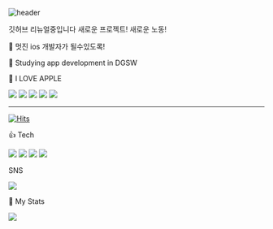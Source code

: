![header](https://capsule-render.vercel.app/api?type=waving&color=61DAFB&height=300&section=header&text=App-Developer&fontSize=80)

 깃허브 리뉴얼중입니다 새로운 프로젝트! 새로운 노동! 

🌱 멋진 ios 개발자가 될수있도록!


🌱 Studying app development in DGSW  


🌱 I LOVE APPLE

[![](https://raw.githubusercontent.com/Garr15/Garr15/main/profile-summary-card-output/nord_dark/0-profile-details.svg)](https://github.com/vn7n24fzkq/github-profile-summary-cards)
[![](https://raw.githubusercontent.com/Garr15/Garr15/main/profile-summary-card-output/nord_dark/1-repos-per-language.svg)](https://github.com/vn7n24fzkq/github-profile-summary-cards) [![](https://raw.githubusercontent.com/Garr15/Garr15/main/profile-summary-card-output/nord_dark/2-most-commit-language.svg)](https://github.com/vn7n24fzkq/github-profile-summary-cards)
[![](https://raw.githubusercontent.com/Garr15/Garr15/main/profile-summary-card-output/nord_dark/3-stats.svg)](https://github.com/vn7n24fzkq/github-profile-summary-cards) [![](https://raw.githubusercontent.com/Garr15/Garr15/main/profile-summary-card-output/nord_dark/4-productive-time.svg)](https://github.com/vn7n24fzkq/github-profile-summary-cards)



***

[![Hits](https://hits.seeyoufarm.com/api/count/incr/badge.svg?url=https%3A%2F%2Fgithub.com%2FGarr15&count_bg=%23454645&title_bg=%23F46565&icon=swift.svg&icon_color=%23E7E7E7&title=hits&edge_flat=false)](https://hits.seeyoufarm.com)

👍 Tech    

<img src="https://img.shields.io/badge/C-%2300599C?style=flat-square&logo=C&logoColor=white"/></a>
<img src="https://img.shields.io/badge/React Native-61DAFB?style=flat-square&logo=React&logoColor=white"/>
<img src="https://img.shields.io/badge/JavaScript-F7DF1E?style=flat-square&logo=JavaScript&logoColor=white"/>
<img src="https://img.shields.io/badge/Swift-F05138?style=flat-square&logo=Swift&logoColor=white"/>

SNS

<a href="https://www.instagram.com/geonwo_o06/" target="_blank"><img src="https://img.shields.io/badge/Instagram-E4405F?style=flat-square&logo=Instagram&logoColor=white"/></a>


👏 My Stats

<img src="https://github-readme-stats.vercel.app/api?username=Garr15&show_icons=true&theme=radical"/></a> 






 
  
  




